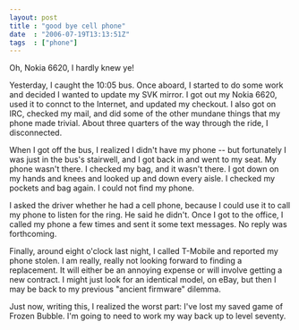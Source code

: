 ```yaml
---
layout: post
title : "good bye cell phone"
date  : "2006-07-19T13:13:51Z"
tags  : ["phone"]
---
```

Oh, Nokia 6620, I hardly knew ye!

Yesterday, I caught the 10:05 bus.  Once aboard, I started to do some work and decided I wanted to update my SVK mirror.  I got out my Nokia 6620, used it to connct to the Internet, and updated my checkout.  I also got on IRC, checked my mail, and did some of the other mundane things that my phone made trivial. About three quarters of the way through the ride, I disconnected.

When I got off the bus, I realized I didn't have my phone -- but fortunately I was just in the bus's stairwell, and I got back in and went to my seat.  My phone wasn't there.  I checked my bag, and it wasn't there.  I got down on my hands and knees and looked up and down every aisle.  I checked my pockets and bag again.  I could not find my phone.

I asked the driver whether he had a cell phone, because I could use it to call my phone to listen for the ring.  He said he didn't.  Once I got to the office, I called my phone a few times and sent it some text messages.  No reply was forthcoming.

Finally, around eight o'clock last night, I called T-Mobile and reported my phone stolen.  I am really, really not looking forward to finding a replacement.  It will either be an annoying expense or will involve getting a new contract.  I might just look for an identical model, on eBay, but then I may be back to my previous "ancient firmware" dilemma.

Just now, writing this, I realized the worst part:  I've lost my saved game of Frozen Bubble.  I'm going to need to work my way back up to level seventy. 
